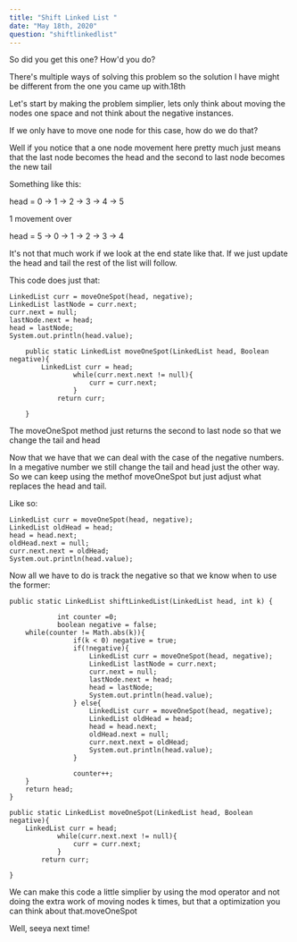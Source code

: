 ```yaml
---
title: "Shift Linked List "
date: "May 18th, 2020"
question: "shiftlinkedlist"
---
```


So did you get this one? How'd you do?

There's multiple ways of solving this problem so the solution I have might be different from the one you came up with.18th

Let's start by making the problem simplier, lets only think about moving the nodes one space and not think about the negative instances.

If we only have to move one node for this case, how do we do that?

Well if you notice that a one node movement here pretty much just means that the last node becomes the head and the second to last node becomes the new tail

Something like this:

  head = 0 -> 1 -> 2 -> 3 -> 4 -> 5

  1 movement over

  head = 5 -> 0 -> 1 -> 2 -> 3 -> 4

It's not that much work if we look at the end state like that. If we just update the head and tail the rest of the list will follow.

This code does just that:

<div align="left">

    LinkedList curr = moveOneSpot(head, negative);
    LinkedList lastNode = curr.next;
    curr.next = null;
    lastNode.next = head;
    head = lastNode;
    System.out.println(head.value);

        public static LinkedList moveOneSpot(LinkedList head, Boolean negative){
            LinkedList curr = head;
    				while(curr.next.next != null){
    					curr = curr.next;
    				}
    			return curr;

        }

</div>

The moveOneSpot method just returns the second to last node so that we change the tail and head

Now that we have that we can deal with the case of the negative numbers. In a megative number we still change the tail and head just the other way. So we can keep using the methof moveOneSpot but just adjust what replaces the head and tail.

Like so:

<div align="left">

    LinkedList curr = moveOneSpot(head, negative);
    LinkedList oldHead = head;
    head = head.next;
    oldHead.next = null;
    curr.next.next = oldHead;
    System.out.println(head.value);

</div>

Now all we have to do is track the negative so that we know when to use the former:

<div align="left">

    public static LinkedList shiftLinkedList(LinkedList head, int k) {

                int counter =0;
				boolean negative = false;
        while(counter != Math.abs(k)){
					if(k < 0) negative = true;
					if(!negative){
						LinkedList curr = moveOneSpot(head, negative);
						LinkedList lastNode = curr.next;
						curr.next = null;
						lastNode.next = head;
						head = lastNode;
						System.out.println(head.value);
					} else{
						LinkedList curr = moveOneSpot(head, negative);
						LinkedList oldHead = head;
						head = head.next;
						oldHead.next = null;
						curr.next.next = oldHead;
						System.out.println(head.value);
					}

					counter++;
        }
        return head;
    }

    public static LinkedList moveOneSpot(LinkedList head, Boolean negative){
        LinkedList curr = head;
				while(curr.next.next != null){
					curr = curr.next;
				}
			return curr;

    }

</div>

We can make this code a little simplier by using the mod operator and not doing the extra work of moving nodes k times, but that a optimization you can think about that.moveOneSpot

Well, seeya next time!
